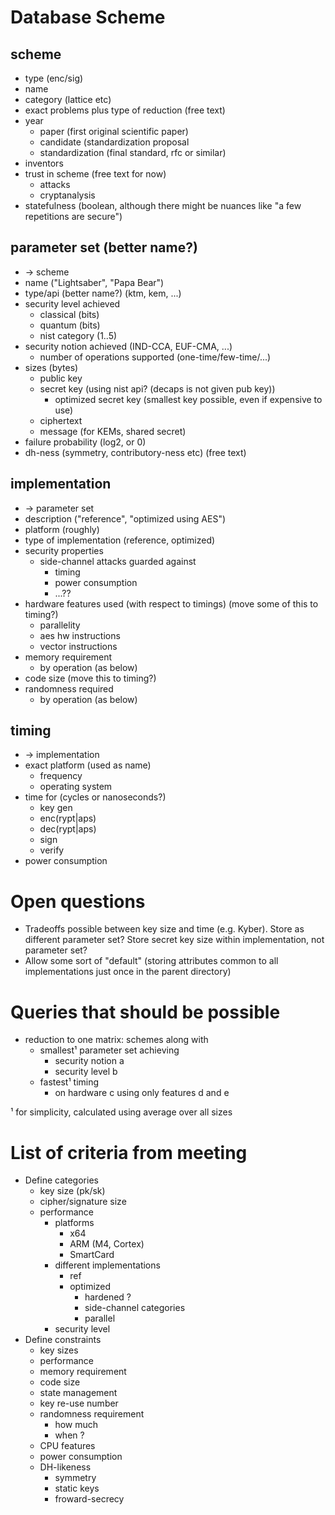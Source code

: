 # Database Scheme

## scheme
* type (enc/sig)
* name
* category (lattice etc)
* exact problems plus type of reduction (free text)
* year
  * paper (first original scientific paper)
  * candidate (standardization proposal
  * standardization (final standard, rfc or similar)
* inventors
* trust in scheme (free text for now)
  * attacks
  * cryptanalysis
* statefulness (boolean, although there might be nuances like "a few repetitions are secure")

## parameter set (better name?)
* -> scheme
* name ("Lightsaber", "Papa Bear")
* type/api (better name?) (ktm, kem, ...)
* security level achieved
  * classical (bits)
  * quantum (bits)
  * nist category (1..5)
* security notion achieved (IND-CCA, EUF-CMA, ...)
  * number of operations supported (one-time/few-time/...)
* sizes (bytes)
  * public key
  * secret key (using nist api? (decaps is not given pub key))
    * optimized secret key (smallest key possible, even if expensive to use)
  * ciphertext
  * message (for KEMs, shared secret)
* failure probability (log2, or 0)
* dh-ness (symmetry, contributory-ness etc) (free text)

## implementation
* -> parameter set
* description ("reference", "optimized using AES")
* platform (roughly)
* type of implementation (reference, optimized)
* security properties
  * side-channel attacks guarded against
    * timing
    * power consumption
    * ...??
* hardware features used (with respect to timings) (move some of this to timing?)
  * parallelity
  * aes hw instructions
  * vector instructions
* memory requirement
  * by operation (as below)
* code size (move this to timing?)
* randomness required
  * by operation (as below)

## timing
* -> implementation
* exact platform (used as name)
  * frequency
  * operating system
* time for (cycles or nanoseconds?)
  * key gen
  * enc(rypt|aps)
  * dec(rypt|aps)
  * sign
  * verify
* power consumption


# Open questions
* Tradeoffs possible between key size and time (e.g. Kyber). Store as different parameter set? Store secret key size within implementation, not parameter set?
* Allow some sort of "default" (storing attributes common to all implementations just once in the parent directory)



# Queries that should be possible
* reduction to one matrix: schemes along with
  - smallest¹ parameter set achieving
    - security notion a
    - security level b
  - fastest¹ timing
    - on hardware c using only features d and e

¹ for simplicity, calculated using average over all sizes



# List of criteria from meeting
* Define categories
  * key size (pk/sk)
  * cipher/signature size
  * performance
    * platforms
      * x64
      * ARM (M4, Cortex)
      * SmartCard
    * different implementations
      * ref
      * optimized
        * hardened ? 
        * side-channel categories
        * parallel
    * security level
* Define constraints
  * key sizes
  * performance
  * memory requirement
  * code size
  * state management
  * key re-use number
  * randomness requirement
    * how much
    * when ?
  * CPU features
  * power consumption
  * DH-likeness
    * symmetry
    * static keys
    * froward-secrecy
